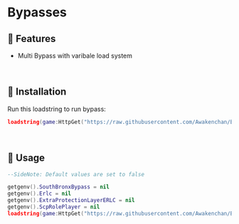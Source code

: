 # Bypasses
## 🤠 Features
- Multi Bypass with varibale load system

<br/>

## 🔌 Installation

Run this loadstring to run bypass:

```lua
loadstring(game:HttpGet("https://raw.githubusercontent.com/Awakenchan/Bypass/main/BypassAwaken"))() 
```
<br/>

## 📜 Usage
```lua
--SideNote: Default values are set to false

getgenv().SouthBronxBypass = nil
getgenv().Erlc = nil
getgenv().ExtraProtectionLayerERLC = nil
getgenv().ScpRolePlayer = nil
loadstring(game:HttpGet("https://raw.githubusercontent.com/Awakenchan/Bypass/main/BypassAwaken"))() 
```
